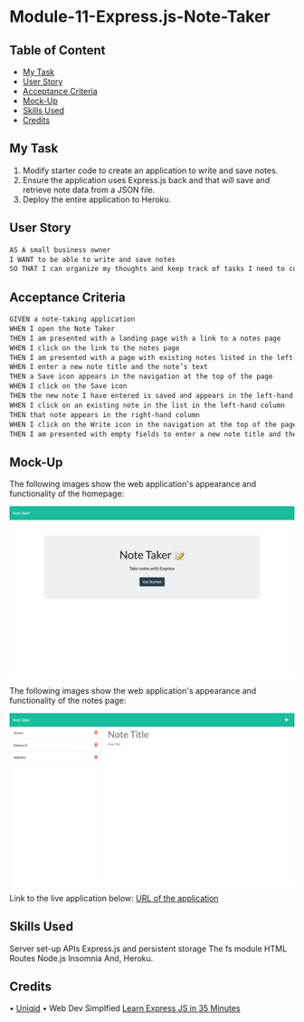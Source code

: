 # Module-11-Express.js-Note-Taker

## Table of Content

- [My Task](#my-task)
- [User Story](#user-story)
- [Acceptance Criteria](#acceptance-criteria)
- [Mock-Up](#mock-up)
- [Skills Used](#skills-used)
- [Credits](#credits)

## My Task

1. Modify starter code to create an application to write and save notes.
2. Ensure the application uses Express.js back and that will save and retrieve note data from a JSON file.
3. Deploy the entire application to Heroku.

## User Story

```md
AS A small business owner
I WANT to be able to write and save notes
SO THAT I can organize my thoughts and keep track of tasks I need to complete
```

## Acceptance Criteria

```md
GIVEN a note-taking application
WHEN I open the Note Taker
THEN I am presented with a landing page with a link to a notes page
WHEN I click on the link to the notes page
THEN I am presented with a page with existing notes listed in the left-hand column, plus empty fields to enter a new note title and the note’s text in the right-hand column
WHEN I enter a new note title and the note’s text
THEN a Save icon appears in the navigation at the top of the page
WHEN I click on the Save icon
THEN the new note I have entered is saved and appears in the left-hand column with the other existing notes
WHEN I click on an existing note in the list in the left-hand column
THEN that note appears in the right-hand column
WHEN I click on the Write icon in the navigation at the top of the page
THEN I am presented with empty fields to enter a new note title and the note’s text in the right-hand column
```

## Mock-Up

The following images show the web application's appearance and functionality of the homepage:

![Homepage](./assets/Note%20Taker%20Home%20pg.png)

The following images show the web application's appearance and functionality of the notes page:

![Notes page](./assets/Note%20Taker%20Notes%20pg.png)

Link to the live application below:
[URL of the application](https://newbold-note-taker.herokuapp.com/)

## Skills Used

Server set-up
APIs
Express.js and persistent storage
The fs module
HTML Routes
Node.js
Insomnia
And, Heroku.

## Credits

• [Uniqid](https://www.npmjs.com/package/uniqid)
• Web Dev Simplfied [Learn Express JS in 35 Minutes](https://www.youtube.com/watch?v=SccSCuHhOw0&t=628s)
